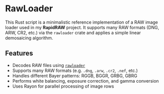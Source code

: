 # RawLoader

This Rust script is a minimalistic reference implementation of a RAW image loader used in my **RapidRAW** project. It supports many RAW formats (DNG, ARW, CR2, etc.) via the `rawloader` crate and applies a simple linear demosaicing algorithm.

## Features
- Decodes RAW files using [`rawloader`](https://crates.io/crates/rawloader)
- Supports many RAW formats (e.g. `.dng`, `.arw`, `.cr2`, `.nef`, etc.)
- Handles different Bayer patterns: RGGB, BGGR, GRBG, GBRG
- Performs white balancing, exposure correction, and gamma conversion
- Uses Rayon for parallel processing of image rows

